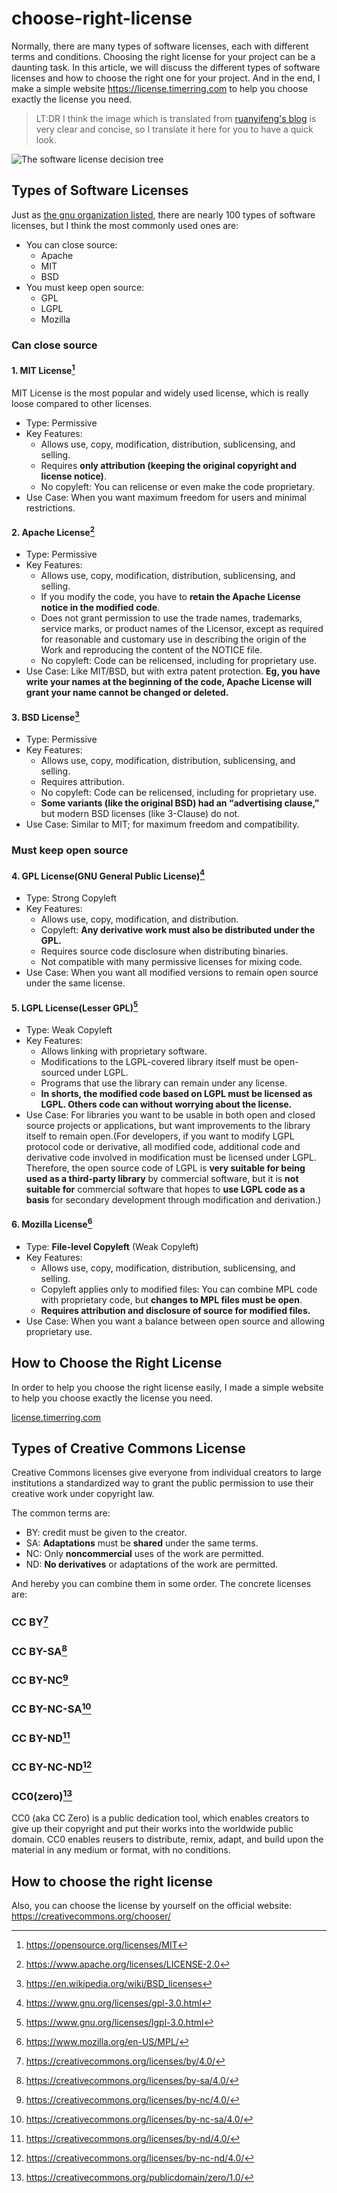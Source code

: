 # choose-right-license

Normally, there are many types of software licenses, each with different terms and conditions. Choosing the right license for your project can be a daunting task. In this article, we will discuss the different types of software licenses and how to choose the right one for your project. And in the end, I make a simple website https://license.timerring.com to help you choose exactly the license you need.

> LT:DR I think the image which is translated from [ruanyifeng's blog](https://www.ruanyifeng.com/blog/2011/05/how_to_choose_free_software_licenses.html) is very clear and concise, so I translate it here for you to have a quick look.

![The software license decision tree](https://cdn.jsdelivr.net/gh/timerring/scratchpad2023/2024/2025-05-24-20-38-53.png)

## Types of Software Licenses

Just as [the gnu organization listed](https://www.gnu.org/licenses/license-list.html), there are nearly 100 types of software licenses, but I think the most commonly used ones are:

- You can close source:
  - Apache
  - MIT
  - BSD
- You must keep open source:
  - GPL
  - LGPL
  - Mozilla

### Can close source

#### 1. MIT License[^MIT]

MIT License is the most popular and widely used license, which is really loose compared to other licenses.

- Type: Permissive
- Key Features:
  - Allows use, copy, modification, distribution, sublicensing, and selling.
  - Requires **only attribution (keeping the original copyright and license notice)**.
  - No copyleft: You can relicense or even make the code proprietary.
- Use Case: When you want maximum freedom for users and minimal restrictions.

[^MIT]: https://opensource.org/licenses/MIT

#### 2. Apache License[^Apache]

- Type: Permissive
- Key Features:
  - Allows use, copy, modification, distribution, sublicensing, and selling.
  - If you modify the code, you have to **retain the Apache License notice in the modified code**.
  - Does not grant permission to use the trade names, trademarks, service marks, or product names of the Licensor, except as required for reasonable and customary use in describing the origin of the Work and reproducing the content of the NOTICE file.
  - No copyleft: Code can be relicensed, including for proprietary use.
- Use Case: Like MIT/BSD, but with extra patent protection. **Eg, you have write your names at the beginning of the code, Apache License will grant your name cannot be changed or deleted.**

[^Apache]: https://www.apache.org/licenses/LICENSE-2.0

#### 3. BSD License[^BSD]

- Type: Permissive
- Key Features:
  - Allows use, copy, modification, distribution, sublicensing, and selling.
  - Requires attribution.
  - No copyleft: Code can be relicensed, including for proprietary use.
  - **Some variants (like the original BSD) had an “advertising clause,”** but modern BSD licenses (like 3-Clause) do not.
- Use Case: Similar to MIT; for maximum freedom and compatibility.

[^BSD]: https://en.wikipedia.org/wiki/BSD_licenses

### Must keep open source

#### 4. GPL License(GNU General Public License)[^GPL] 

- Type: Strong Copyleft
- Key Features:
  - Allows use, copy, modification, and distribution.
  - Copyleft: **Any derivative work must also be distributed under the GPL.**
  - Requires source code disclosure when distributing binaries.
  - Not compatible with many permissive licenses for mixing code.
- Use Case: When you want all modified versions to remain open source under the same license.

[^GPL]: https://www.gnu.org/licenses/gpl-3.0.html

#### 5. LGPL License(Lesser GPL)[^LGPL]

- Type: Weak Copyleft
- Key Features:
  - Allows linking with proprietary software.
  - Modifications to the LGPL-covered library itself must be open-sourced under LGPL.
  - Programs that use the library can remain under any license.
  - **In shorts, the modified code based on LGPL must be licensed as LGPL. Others code can without worrying about the license.**
- Use Case: For libraries you want to be usable in both open and closed source projects or applications, but want improvements to the library itself to remain open.(For developers, if you want to modify LGPL protocol code or derivative, all modified code, additional code and derivative code involved in modification must be licensed under LGPL. Therefore, the open source code of LGPL is **very suitable for being used as a third-party library** by commercial software, but it is **not suitable for** commercial software that hopes to **use LGPL code as a basis** for secondary development through modification and derivation.)

[^LGPL]: https://www.gnu.org/licenses/lgpl-3.0.html

#### 6. Mozilla License[^Mozilla]

- Type: **File-level Copyleft** (Weak Copyleft)
- Key Features:
  - Allows use, copy, modification, distribution, sublicensing, and selling.
  - Copyleft applies only to modified files: You can combine MPL code with proprietary code, but **changes to MPL files must be open**.
  - **Requires attribution and disclosure of source for modified files.**
- Use Case: When you want a balance between open source and allowing proprietary use.

[^Mozilla]: https://www.mozilla.org/en-US/MPL/

## How to Choose the Right License

In order to help you choose the right license easily, I made a simple website to help you choose exactly the license you need.

[license.timerring.com](https://license.timerring.com)

## Types of Creative Commons License

Creative Commons licenses give everyone from individual creators to large institutions a standardized way to grant the public permission to use their creative work under copyright law.

The common terms are:
- BY: credit must be given to the creator.
- SA: **Adaptations** must be **shared** under the same terms.
- NC: Only **noncommercial** uses of the work are permitted.
- ND: **No derivatives** or adaptations of the work are permitted.

And hereby you can combine them in some order. The concrete licenses are:

### CC BY[^CC BY]

[^CC BY]: https://creativecommons.org/licenses/by/4.0/

### CC BY-SA[^CC BY-SA]

[^CC BY-SA]: https://creativecommons.org/licenses/by-sa/4.0/

### CC BY-NC[^CC BY-NC]

[^CC BY-NC]: https://creativecommons.org/licenses/by-nc/4.0/

### CC BY-NC-SA[^CC BY-NC-SA]

[^CC BY-NC-SA]: https://creativecommons.org/licenses/by-nc-sa/4.0/

### CC BY-ND[^CC BY-ND]

[^CC BY-ND]: https://creativecommons.org/licenses/by-nd/4.0/

### CC BY-NC-ND[^CC BY-NC-ND]

[^CC BY-NC-ND]: https://creativecommons.org/licenses/by-nc-nd/4.0/

### CC0(zero)[^CC0]

[^CC0]: https://creativecommons.org/publicdomain/zero/1.0/

CC0 (aka CC Zero) is a public dedication tool, which enables creators to give up their copyright and put their works into the worldwide public domain. CC0 enables reusers to distribute, remix, adapt, and build upon the material in any medium or format, with no conditions.

## How to choose the right license

Also, you can choose the license by yourself on the official website: https://creativecommons.org/chooser/